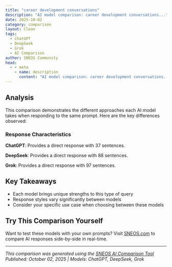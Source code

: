 ```yaml
---
title: "career development conversations"
description: "AI model comparison: career development conversations..."
date: 2025-10-02
category: comparison
layout: Clean
tags:
  - ChatGPT
  - DeepSeek
  - Grok
  - AI Comparison
author: SNEOS Community
head:
  - - meta
    - name: description
      content: "AI model comparison: career development conversations..."
---
```


<ChatComparison
  title="career development conversations"
  prompt="career development conversations"
  :responses='{"ChatGPT": "Career development conversations are discussions between an individual\u2014such as an employee, mentee, or student\u2014and a manager, mentor, or career coach focused on exploring and supporting the individual\u2019s career growth and goals. These conversations help clarify aspirations, identify strengths and areas for development, and create actionable plans for career advancement.\n\n### Key Elements of Career Development Conversations\n\n1. **Self-Assessment and Reflection**\n - Discuss the individual\u2019s interests, values, skills, and passions.\n - Reflect on recent achievements and challenges.\n - Identify strengths and areas for improvement.\n\n2. **Goal Setting**\n - Define short-term and long-term career goals.\n - Ensure goals are specific, measurable, achievable, relevant, and time-bound (SMART).\n\n3. **Career Path Exploration**\n - Explore potential career paths within or outside the current organization.\n - Discuss opportunities for growth, such as new roles, projects, training, or education.\n\n4. **Skill Development**\n - Identify necessary skills and competencies to advance.\n - Plan for training, workshops, mentoring, or other learning opportunities.\n\n5. **Action Planning**\n - Create a step-by-step plan to reach career objectives.\n - Set milestones and regular check-ins to track progress.\n\n6. **Feedback and Support**\n - Provide constructive feedback and encouragement.\n - Discuss obstacles and possible solutions.\n - Offer resources and support to facilitate growth.\n\n### Tips for Effective Career Development Conversations\n\n- **Prepare in advance:** Both parties should come ready with insights, questions, and topics to discuss.\n- **Create a safe and open environment:** Encourage honest and open dialogue without judgment.\n- **Listen actively:** Focus on understanding the individual\u2019s perspective and motivations.\n- **Be supportive and positive:** Encourage growth and recognize progress.\n- **Follow-up:** Schedule regular meetings to review progress and adjust plans.\n\n### Sample Conversation Questions\n\n- What aspects of your job do you enjoy the most? The least?\n- What skills would you like to develop?\n- Where do you see yourself in 1 year? 5 years?\n- What are the biggest obstacles to your career growth currently?\n- What opportunities for development would you like to explore?\n- How can I support your career goals?\n\nIf you would like, I can help you draft a career development conversation guide or provide templates for managers and employees. Would you like that?", "DeepSeek": "Of course. Career development conversations are one of the most powerful, yet often underutilized, tools in a manager\u0027s toolkit. When done effectively, they boost employee engagement, retention, and performance.\n\nLet\u0027s break this down from three perspectives: the **Manager**, the **Employee**, and provide a **Practical Framework** for the conversation itself.\n\n---\n\n### 1. For the Manager: Preparing and Leading the Conversation\n\nYour role is to be a coach, catalyst, and connector, not just a boss.\n\n**Before the Conversation:**\n* **Schedule Dedicated Time:** This is not a quick chat between tasks. Block 45-60 minutes in a private, uninterrupted setting.\n* **Review Past Notes:** Look at previous goals, performance feedback, and career aspirations the employee has mentioned.\n* **Prepare Open-Ended Questions:** Don\u0027t go in with a scripted list, but have key questions ready to guide the discussion (see framework below).\n* **Shift Your Mindset:** This is about their future, not just their current performance. Be open and curious.\n\n**During the Conversation:**\n* **Listen Actively (70/30 Rule):** Aim to listen 70% of the time and talk 30%. Use prompts like \u0022Tell me more about that,\u0022 or \u0022What makes you say that?\u0022\n* **Be a Reality Check, Not a Dream Crusher:** If an employee wants to be a VP but lacks fundamental skills, discuss the path and the gaps constructively. \u0022I love that ambition. The path to VP typically involves X, Y, and Z. Let\u0027s talk about how we can build your experience in X first.\u0022\n* **Focus on Growth, Not Just Promotion:** Career development can be lateral moves, skill-building, mentorship, or project leadership, not just the next rung on the ladder.\n* **Brainstorm Together:** You are a partner. Ask, \u0022What ideas do you have?\u0022 and offer your own: \u0022Have you considered...?\u0022 or \u0022I could connect you with...\u0022\n\n**After the Conversation:**\n* **Document the Key Points:** Send a summary email with the agreed-upon goals, action items, and timelines. This creates accountability.\n* **Follow Through:** If you promised an introduction, training, or a new project, make it happen. Nothing destroys trust faster than empty promises.\n* **Make it Ongoing:** This shouldn\u0027t be a once-a-year event. Refer back to the plan in your regular 1-on-1s.\n\n---\n\n### 2. For the Employee: Owning Your Career\n\nYou are the CEO of your career. Your manager is a key resource, but the drive must come from you.\n\n**Before the Conversation:**\n* **Self-Reflect Deeply:**\n * **What do you enjoy?** What tasks make you lose track of time?\n * **What are you good at?** What are your strengths and validated skills?\n * **Where do you want to be in 1, 3, 5 years?** Be specific about the role, skills, or impact you want to have.\n* **Do Your Research:** Look at internal job descriptions, LinkedIn profiles of people in roles you admire, and industry trends. What skills are required?\n* **Identify Gaps \u0026 Opportunities:** Compare your current state with your desired future. Where are the gaps? Are there projects or teams in your current organization that align with your goals?\n* **Prepare an Agenda:** Send a brief, bullet-pointed agenda to your manager beforehand (e.g., \u0022I\u0027d like to discuss my long-term goals, skills I want to develop, and potential projects for the next quarter\u0022).\n\n**During the Conversation:**\n* **Be Proactive, Not Passive:** Start the conversation. \u0022I\u0027ve been thinking about my career path and I\u0027d like to discuss...\u0022\n* **Be Specific and Honest:** Instead of \u0022I want to grow,\u0022 say \u0022I\u0027m really interested in moving into a people management role in the next 18-24 months,\u0022 or \u0022I want to develop my data analysis skills using SQL.\u0022\n* **Ask for What You Need:** Be direct. \u0022Could you connect me with someone on the Data Science team?\u0022 or \u0022I would value the opportunity to lead the next client presentation.\u0022\n* **Be Open to Feedback:** Your manager might see blind spots or opportunities you haven\u0027t considered. Listen to their perspective.\n\n**After the Conversation:**\n* **Send a Follow-Up Email:** \u0022Thank you for the conversation today. As we discussed, my next steps are X and Y, and you agreed to help with Z. This aligns with my goal of...\u0022\n* **Execute on Your Action Items:** Take ownership of your part of the plan. Sign up for that course, read that book, or schedule that coffee chat.\n* **Keep the Momentum:** Bring up your progress in subsequent check-ins.\n\n---\n\n### 3. A Practical Framework for the Conversation (The \u0022Past, Present, Future\u0022 Model)\n\nThis structure ensures a comprehensive and forward-looking discussion.\n\n**Part 1: Look Back \u0026 Reflect (10-15 mins)**\n* \u0022What are you most proud of since our last conversation?\u0022\n* \u0022What has been most challenging, and what did you learn from it?\u0022\n* \u0022Which of your skills do you feel you used the most?\u0022\n\n**Part 2: Assess the Present \u0026 Explore Interests (15-20 mins)**\n* \u0022What part of your current role energizes you the most? What drains you?\u0022\n* \u0022If you could develop one new skill in the next 6 months, what would it be and why?\u0022\n* \u0022Looking across the company/industry, what kinds of work or roles are you curious about?\u0022\n\n**Part 3: Plan for the Future \u0026 Commit to Action (15-20 mins)**\n* \u0022Imagine it\u0027s 2 years from now. What does your ideal role look like?\u0022\n* \u0022Based on that vision, what are the 1-2 most important skills or experiences we need to focus on now?\u0022\n* **Brainstorm Action Items:** Create a list of concrete steps.\n * *For Skill Development:* \u0022Enroll in the \u0027Finance for Non-Finance\u0027 course by Q3.\u0022\n * *For Exposure:* \u0022Shadow the product launch team in October.\u0022\n * *For Networking:* \u0022Get an introduction to the Marketing Director by the end of the month.\u0022\n * *For Experience:* \u0022Lead the next project kick-off meeting.\u0022\n* **Define Success:** \u0022What would a successful outcome look like in 6 months?\u0022\n\nBy using this structured yet flexible approach, both managers and employees can transform a potentially awkward annual obligation into a dynamic, motivating, and career-defining dialogue.", "Grok": "Career development conversations are meaningful discussions between employees and their managers, mentors, or HR professionals aimed at identifying and pursuing professional growth opportunities. These conversations help individuals align their skills, interests, and aspirations with organizational goals while fostering personal and career advancement. Below are key aspects of career development conversations, tips for effective discussions, and sample questions to guide the process.\n\n### Importance of Career Development Conversations\n1. **Employee Engagement**: Shows employees that their growth matters, increasing motivation and retention.\n2. **Skill Development**: Identifies areas for upskilling or reskilling to stay relevant in a changing workplace.\n3. **Goal Alignment**: Aligns individual career goals with organizational objectives.\n4. **Performance Improvement**: Helps address gaps in performance through targeted development plans.\n5. **Succession Planning**: Prepares employees for future leadership roles.\n\n### Tips for Effective Career Development Conversations\n#### For Employees:\n1. **Prepare in Advance**: Reflect on your career goals, strengths, weaknesses, and areas of interest before the conversation.\n2. **Be Honest and Open**: Clearly communicate your aspirations, challenges, and feedback needs.\n3. **Seek Feedback**: Ask for constructive feedback on your performance and areas for improvement.\n4. **Focus on Actionable Steps**: Discuss specific training, projects, or mentorship opportunities to achieve your goals.\n5. **Follow Up**: Revisit the conversation periodically to track progress and adjust plans as needed.\n\n#### For Managers/Mentors:\n1. **Create a Safe Space**: Foster trust by being approachable and non-judgmental during the discussion.\n2. **Listen Actively**: Understand the employee\u2019s perspective before offering advice or solutions.\n3. **Ask Open-Ended Questions**: Encourage reflection by asking questions that prompt deeper thinking.\n4. **Provide Resources**: Offer access to training programs, mentors, or stretch assignments to support growth.\n5. **Set Clear Goals**: Collaborate on a development plan with measurable outcomes and timelines.\n\n### Key Topics to Cover in Career Development Conversations\n1. **Current Role Assessment**:\n - How do you feel about your current responsibilities?\n - What aspects of your job do you enjoy most/least?\n2. **Skills and Competencies**:\n - What skills do you want to develop or improve?\n - Are there certifications or training programs that interest you?\n3. **Career Aspirations**:\n - Where do you see yourself in 1, 3, or 5 years?\n - Are you interested in leadership roles, lateral moves, or exploring a new field?\n4. **Development Opportunities**:\n - Are there projects or roles within the organization that align with your goals?\n - How can the company support your learning (e.g., workshops, mentorship)?\n5. **Feedback and Support**:\n - How can I (as a manager) better support your growth?\n - What feedback do you have for me or the team to help you succeed?\n\n### Sample Questions for Career Development Conversations\n#### For Employees to Ask:\n- What do you think are my key strengths, and how can I leverage them for future opportunities?\n- Are there specific skills or experiences I should focus on to prepare for the next step in my career?\n- Can you recommend any training programs or resources to help me achieve my goals?\n- What opportunities for growth or advancement do you see for me within the organization?\n- How can I take on more responsibility or contribute to larger projects?\n\n#### For Managers to Ask:\n- What are your career goals, and how do you see your role evolving over time?\n- Are there any challenges in your current role that we can address to help you grow?\n- What kind of work excites you the most, and how can we incorporate more of that into your role?\n- How do you prefer to receive feedback and support for your development?\n- What steps can we take together in the next 3-6 months to move you closer to your aspirations?\n\n### Structuring a Career Development Conversation\n1. **Set the Tone (5-10 minutes)**:\n - Explain the purpose of the conversation.\n - Ensure mutual understanding that the discussion is collaborative and focused on growth.\n2. **Discuss Current Role (10-15 minutes)**:\n - Reflect on performance, achievements, and challenges.\n - Identify strengths and areas for improvement.\n3. **Explore Future Aspirations (10-15 minutes)**:\n - Talk about long-term goals and interests.\n - Align personal goals with organizational opportunities.\n4. **Create a Development Plan (10-15 minutes)**:\n - Outline specific actions (e.g., training, projects, mentoring).\n - Set timelines and measurable outcomes.\n5. **Wrap Up and Follow-Up Plan (5 minutes)**:\n - Summarize key points and agreed-upon next steps.\n - Schedule a follow-up meeting to review progress.\n\n### Frequency of Conversations\n- **Formal Conversations**: At least once or twice a year, often tied to performance reviews or annual planning.\n- **Informal Check-Ins**: Quarterly or monthly to maintain momentum and address immediate needs.\n- **Ad-Hoc Discussions**: As needed, especially during times of role transitions, organizational changes, or personal milestones.\n\n### Challenges in Career Development Conversations\n1. **Lack of Clarity**: Employees may not have clear career goals, requiring managers to help them explore options.\n2. **Time Constraints**: Both parties may struggle to prioritize these discussions amid busy schedules.\n3. **Mismatch of Expectations**: Employees and managers may have different views on what\u2019s achievable or realistic.\n4. **Resource Limitations**: Organizations may lack the budget or programs to support certain development plans.\n\n### Overcoming Challenges\n- Use tools like career pathing frameworks or self-assessment quizzes to help employees define goals.\n- Schedule regular, shorter check-ins to maintain focus without overwhelming schedules.\n- Be transparent about organizational constraints while brainstorming creative solutions (e.g., cross-training, job shadowing).\n- Encourage employees to take ownership of their development by seeking external resources or networking opportunities.\n\nCareer development conversations are a powerful tool for building a motivated, skilled, and future-ready workforce. By fostering open dialogue, setting clear goals, and providing ongoing support, both employees and organizations can benefit from sustained growth and success. If you\u2019re preparing for such a conversation or need specific advice on a particular career path, let me know, and I can help further!"}' 
  published-date="01:01"
/>

## Analysis

This comparison demonstrates the different approaches each AI model takes when responding to the same prompt. Here are the key differences observed:

### Response Characteristics

**ChatGPT**: Provides a direct response with 37 sentences. 

**DeepSeek**: Provides a direct response with 88 sentences. 

**Grok**: Provides a direct response with 97 sentences. 

## Key Takeaways

- Each model brings unique strengths to this type of query
- Response styles vary significantly between models
- Consider your specific use case when choosing between these models

## Try This Comparison Yourself

Want to test these models with your own prompts? Visit [SNEOS.com](https://sneos.com) to compare AI responses side-by-side in real-time.

---

*This comparison was generated using the [SNEOS AI Comparison Tool](https://sneos.com)*
*Published: October 02, 2025 | Models: ChatGPT, DeepSeek, Grok*
